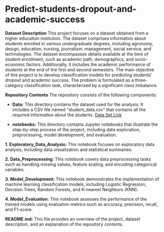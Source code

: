 # Predict-students-dropout-and-academic-success

**Dataset Description**
This project focuses on a dataset obtained from a higher education institution. The dataset comprises information about students enrolled in various undergraduate degrees, including agronomy, design, education, nursing, journalism, management, social service, and technologies. The dataset encompasses details available at the time of student enrollment, such as academic path, demographics, and socio-economic factors. Additionally, it includes the academic performance of students at the end of the first and second semesters. The main objective of this project is to develop classification models for predicting students' dropout and academic success. The problem is formulated as a three-category classification task, characterized by a significant class imbalance.

**Repository Contents**
The repository consists of the following components:

- **Data:** This directory contains the dataset used for the analysis. It includes a CSV file named "student_data.csv" that contains all the required information about the students.
[Data Set Link](https://archive-beta.ics.uci.edu/dataset/697/predict+students+dropout+and+academic+success)
  
- **notebooks:** This directory contains Jupyter notebooks that illustrate the step-by-step process of the project, including data exploration, preprocessing, model development, and evaluation.

**1. Exploratory_Data_Analysis:** This notebook focuses on exploratory data analysis, including data visualization and statistical summaries.

**2. Data_Preprocessing:** This notebook covers data preprocessing tasks such as handling missing values, feature scaling, and encoding categorical variables.

**3. Model_Development:** This notebook demonstrates the implementation of machine learning classification models, including Logistic Regression, Decision Trees, Random Forests, and K-nearest Neighbors (KNN).

**4. Model_Evaluation:** This notebook assesses the performance of the trained models using evaluation metrics such as accuracy, precision, recall, and F1-score.

**README.md:** This file provides an overview of the project, dataset description, and an explanation of the repository contents.
